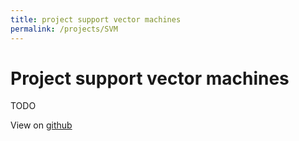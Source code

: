 ```yaml
---
title: project support vector machines
permalink: /projects/SVM
---
```

# Project support vector machines
TODO

View on [github](https://github.com/Zilleplus/SVM)